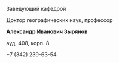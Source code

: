 Заведующий кафедрой
   

 Доктор географических наук, профессор
   

**Александр Иванович Зырянов** 
  


  
 

  

 ауд. 408, корп. 8
   

 +7 (342) 239-63-54